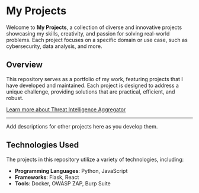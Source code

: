 
# My Projects

Welcome to **My Projects**, a collection of diverse and innovative projects showcasing my skills, creativity, and passion for solving real-world problems. Each project focuses on a specific domain or use case, such as cybersecurity, data analysis, and more.


## Overview

This repository serves as a portfolio of my work, featuring projects that I have developed and maintained. Each project is designed to address a unique challenge, providing solutions that are practical, efficient, and robust.


[Learn more about Threat Intelligence Aggregator](https://github.com/Venkatatadu/My-Projects/blob/main/Threat-Intelligence-Aggregator)

---

Add descriptions for other projects here as you develop them.

## Technologies Used

The projects in this repository utilize a variety of technologies, including:
- **Programming Languages**: Python, JavaScript
- **Frameworks**: Flask, React
- **Tools**: Docker, OWASP ZAP, Burp Suite
